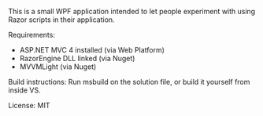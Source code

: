 This is a small WPF application intended to let people experiment with using Razor scripts in their application.

Requirements:
* ASP.NET MVC 4 installed (via Web Platform)
* RazorEngine DLL linked (via Nuget)
* MVVMLight (via Nuget)

Build instructions:
Run msbuild on the solution file, or build it yourself from inside VS.

License:
MIT